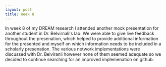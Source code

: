 ```yaml
---
layout: post
title: Week 8
---
```


In week 8 of my DREAM research I attended another mock presentation for another student in Dr. Belvirnali's lab. We were able to give live feedback throughout the presenation, which helped to provide additional information for the presented and myself on which information needs to be included in a scholarly presenation. The various network implementations were discussed with Dr. Belviranli however none of them seemed adequate so we decided to continue searching for an improved implemenation on github.
